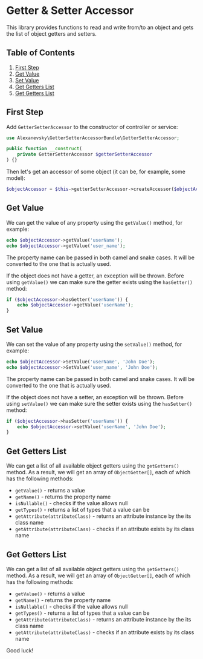 # Getter & Setter Accessor

This library provides functions to read and write from/to an object and gets the list of object getters and setters.

## Table of Contents
1. [First Step](#first-step)
2. [Get Value](#get-value)
3. [Set Value](#set-value)
4. [Get Getters List](#get-getters-list)
5. [Get Getters List](#get-getters-list)

## First Step

Add `GetterSetterAccessor` to the constructor of controller or service:

```php
use Alexanevsky\GetterSetterAccessorBundle\GetterSetterAccessor;

public function __construct(
    private GetterSetterAccessor $getterSetterAccessor
) {}
```

Then let's get an accessor of some object (it can be, for example, some model):

```php
$objectAccessor = $this->getterSetterAccessor->createAccessor($objectAccessor);
```

## Get Value

We can get the value of any property using the `getValue()` method, for example:

```php
echo $objectAccessor->getValue('userName');
echo $objectAccessor->getValue('user_name');
```

The property name can be passed in both camel and snake cases. It will be converted to the one that is actually used.

If the object does not have a getter, an exception will be thrown. Before using `getValue()` we can make sure the getter exists using the `hasGetter()` method:

```php
if ($objectAccessor->hasGetter('userName')) {
    echo $objectAccessor->getValue('userName');
}
```

## Set Value

We can set the value of any property using the `setValue()` method, for example:

```php
echo $objectAccessor->SetValue('userName', 'John Doe');
echo $objectAccessor->SetValue('user_name', 'John Doe');
```

The property name can be passed in both camel and snake cases. It will be converted to the one that is actually used.

If the object does not have a setter, an exception will be thrown. Before using `setValue()` we can make sure the setter exists using the `hasSetter()` method:

```php
if ($objectAccessor->hasSetter('userName')) {
    echo $objectAccessor->setValue('userName', 'John Doe');
}
```

## Get Getters List

We can get a list of all available object getters using the `getGetters()` method. As a result, we will get an array of `ObjectGetter[]`, each of which has the following methods:

* `getValue()` - returns a value
* `getName()` - returns the property name
* `isNullable()` - checks if the value allows null
* `getTypes()` - returns a list of types that a value can be
* `getAttribute(attributeClass)` - returns an attribute instance by the its class name
* `getAttribute(attributeClass)` - checks if an attribute exists by its class name

## Get Getters List

We can get a list of all available object getters using the `getGetters()` method. As a result, we will get an array of `ObjectGetter[]`, each of which has the following methods:

* `getValue()` - returns a value
* `getName()` - returns the property name
* `isNullable()` - checks if the value allows null
* `getTypes()` - returns a list of types that a value can be
* `getAttribute(attributeClass)` - returns an attribute instance by the its class name
* `getAttribute(attributeClass)` - checks if an attribute exists by its class name

Good luck!
